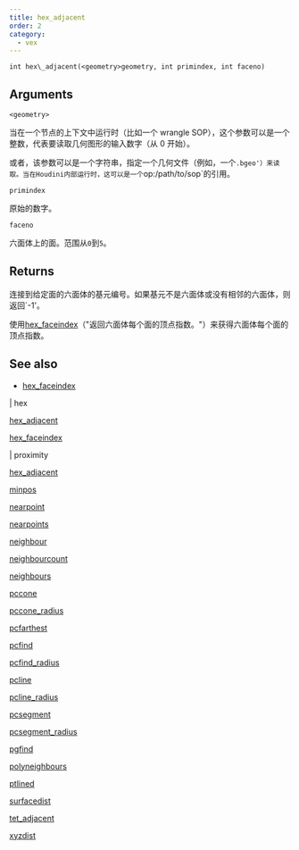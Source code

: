 ```yaml
---
title: hex_adjacent
order: 2
category:
  - vex
---
```


`int hex\_adjacent(<geometry>geometry, int primindex, int faceno)`

## Arguments

`<geometry>`

当在一个节点的上下文中运行时（比如一个 wrangle SOP），这个参数可以是一个整数，代表要读取几何图形的输入数字（从 0 开始）。

或者，该参数可以是一个字符串，指定一个几何文件（例如，一个`.bgeo'）来读取。当在Houdini内部运行时，这可以是一个`op:/path/to/sop`的引用。

`primindex`

原始的数字。

`faceno`

六面体上的面。范围从`0`到`5`。

## Returns

连接到给定面的六面体的基元编号。如果基元不是六面体或没有相邻的六面体，则返回`-1'。

使用[hex_faceindex](hex_faceindex.html)（"返回六面体每个面的顶点指数。"）来获得六面体每个面的顶点指数。

## See also

- [hex_faceindex](hex_faceindex.html)

|
hex

[hex_adjacent](hex_adjacent.html)

[hex_faceindex](hex_faceindex.html)

|
proximity

[hex_adjacent](hex_adjacent.html)

[minpos](minpos.html)

[nearpoint](nearpoint.html)

[nearpoints](nearpoints.html)

[neighbour](neighbour.html)

[neighbourcount](neighbourcount.html)

[neighbours](neighbours.html)

[pccone](pccone.html)

[pccone_radius](pccone_radius.html)

[pcfarthest](pcfarthest.html)

[pcfind](pcfind.html)

[pcfind_radius](pcfind_radius.html)

[pcline](pcline.html)

[pcline_radius](pcline_radius.html)

[pcsegment](pcsegment.html)

[pcsegment_radius](pcsegment_radius.html)

[pgfind](pgfind.html)

[polyneighbours](polyneighbours.html)

[ptlined](ptlined.html)

[surfacedist](surfacedist.html)

[tet_adjacent](tet_adjacent.html)

[xyzdist](xyzdist.html)
